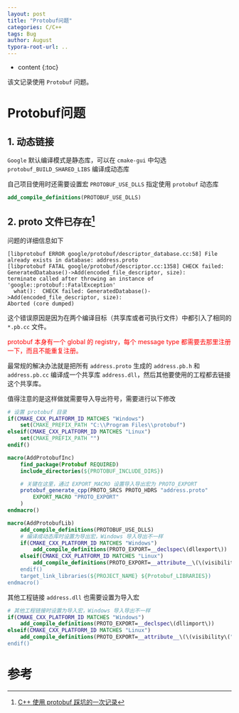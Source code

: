 ```yaml
---
layout: post
title: "Protobuf问题"
categories: C/C++
tags: Bug
author: August
typora-root-url: ..
---
```


* content
{:toc}


该文记录使用 `Protobuf` 问题。



# Protobuf问题





## 1. 动态链接

`Google` 默认编译模式是静态库，可以在 `cmake-gui` 中勾选 `protobuf_BUILD_SHARED_LIBS` 编译成动态库

自己项目使用时还需要设置宏 `PROTOBUF_USE_DLLS` 指定使用 `protobuf` 动态库

```cmake
add_compile_definitions(PROTOBUF_USE_DLLS)
```



## 2. proto 文件已存在[^1]

问题的详细信息如下

```
[libprotobuf ERROR google/protobuf/descriptor_database.cc:58] File already exists in database: address.proto
[libprotobuf FATAL google/protobuf/descriptor.cc:1358] CHECK failed: GeneratedDatabase()->Add(encoded_file_descriptor, size): 
terminate called after throwing an instance of 'google::protobuf::FatalException'
  what():  CHECK failed: GeneratedDatabase()->Add(encoded_file_descriptor, size): 
Aborted (core dumped)
```

这个错误原因是因为在两个编译目标（共享库或者可执行文件）中都引入了相同的 `*.pb.cc` 文件。

<font color=red>protobuf 本身有一个 global 的 registry，每个 message type 都需要去那里注册一下，而且不能重复注册。</font>

最常规的解决办法就是把所有 `address.proto` 生成的 `address.pb.h` 和 `address.pb.cc` 编译成一个共享库 `address.dll`，然后其他要使用的工程都去链接这个共享库。

值得注意的是这样做就需要导入导出符号，需要进行以下修改

```cmake
# 设置 protobuf 目录
if(CMAKE_CXX_PLATFORM_ID MATCHES "Windows")
    set(CMAKE_PREFIX_PATH "C:\\Program Files\\protobuf")
elseif(CMAKE_CXX_PLATFORM_ID MATCHES "Linux")
    set(CMAKE_PREFIX_PATH "")
endif()

macro(AddProtobufInc)
    find_package(Protobuf REQUIRED)
    include_directories(${PROTOBUF_INCLUDE_DIRS})

    # 关键在这里，通过 EXPORT_MACRO 设置导入导出宏为 PROTO_EXPORT
    protobuf_generate_cpp(PROTO_SRCS PROTO_HDRS "address.proto"
        EXPORT_MACRO "PROTO_EXPORT"
    )
endmacro()

macro(AddProtobufLib)
    add_compile_definitions(PROTOBUF_USE_DLLS)
    # 编译成动态库时设置为导出宏，Windows 导入导出不一样
    if(CMAKE_CXX_PLATFORM_ID MATCHES "Windows")
        add_compile_definitions(PROTO_EXPORT=__declspec\(dllexport\))
    elseif(CMAKE_CXX_PLATFORM_ID MATCHES "Linux")
        add_compile_definitions(PROTO_EXPORT=__attribute__\(\(visibility\("default"\)\)\))
    endif()
    target_link_libraries(${PROJECT_NAME} ${Protobuf_LIBRARIES})
endmacro()
```

其他工程链接 `address.dll` 也需要设置为导入宏

```cmake
# 其他工程链接时设置为导入宏，Windows 导入导出不一样
if(CMAKE_CXX_PLATFORM_ID MATCHES "Windows")
    add_compile_definitions(PROTO_EXPORT=__declspec\(dllimport\))
elseif(CMAKE_CXX_PLATFORM_ID MATCHES "Linux")
    add_compile_definitions(PROTO_EXPORT=__attribute__\(\(visibility\("default"\)\)\))
endif()
```



# 参考

[^1]: [C++ 使用 protobuf 踩坑的一次记录](https://murphypei.github.io/blog/2021/12/protobuf-debug)

